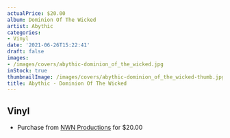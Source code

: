 ```yaml
---
actualPrice: $20.00
album: Dominion Of The Wicked
artist: Abythic
categories:
- Vinyl
date: '2021-06-26T15:22:41'
draft: false
images:
- /images/covers/abythic-dominion_of_the_wicked.jpg
inStock: true
thumbnailImage: /images/covers/abythic-dominion_of_the_wicked-thumb.jpg
title: Abythic - Dominion Of The Wicked
---
```


## Vinyl
* Purchase from [NWN Productions](http://shop.nwnprod.com/index.php?route=product/product&path=75&product_id=13028&sort=pd.name&order=ASC) for $20.00

